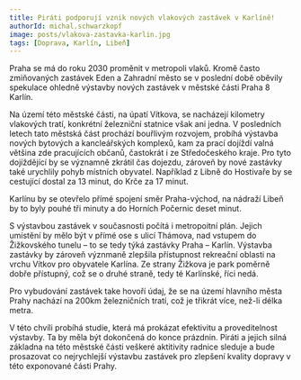 ```yaml
---
title: Piráti podporují vznik nových vlakových zastávek v Karlíně!
authorId: michal.schwarzkopf
image: posts/vlakova-zastavka-karlin.jpg
tags: [Doprava, Karlín, Libeň]
---
```

Praha se má do roku 2030 proměnit v metropoli vlaků. Kromě často zmiňovaných zastávek Eden a Zahradní město se v poslední době oběvily spekulace ohledně výstavby nových zastávek v městské části Praha 8 Karlín.

Na území této městské části, na úpatí Vítkova, se nacházejí kilometry vlakových tratí, konkrétní železniční statnice však ani jedna. V posledních letech tato městská část prochází bouřlivým rozvojem, probíhá výstavba nových bytových a kancleářských komplexů, kam za prací dojíždí valná většina zde pracujících občanů, častokrát i ze Středočeského kraje. Pro tyto dojíždějící by se významně zkrátil čas dojezdu, zároveň by nové zastávky také urychlily pohyb místních obyvatel. Například z Libně do Hostivaře by se cestující dostal za 13 minut, do Krče za 17 minut.

Karlínu by se otevřelo přímé spojení směr Praha-východ, na nádraží Libeň by to byly pouhé tři minuty a do Horních Počernic deset minut.

S výstavbou zastávek v současnosti počítá i metropoitní plán. Jejich umístění by mělo být v přímé ose s ulicí Thámova, nad vstupem do Žižkovského tunelu – to se tedy týká zastávky Praha – Karlín. Výstavba zastávky by zároveň význmaně zlepšila přístupnost rekreační oblasti na vrchu Vítkov pro obyvatele Karlína. Ze strany Žižkova je park poměrně dobře přístupný, což se o druhé straně, tedy té Karlínské, říci nedá.

Pro vybudování zastávek take hovoří údaj, že se na území hlavního města Prahy nachází na 200km železničních tratí, což je třikrát více, než-li délka metra.

V této chvíli probíhá studie, která má prokázat efektivitu a proveditelnost výstavby. Ta by měla být dokončená do konce prázdnin.
Piráti a jejich silná základna na této městské části veškeré aktitivity radnice sleduje a bude prosazovat co nejrychlejší výstavbu zastávek pro zlepšení kvality dopravy v této exponované části Prahy.
